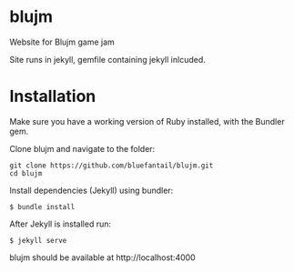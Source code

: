 # blujm
Website for Blujm game jam

Site runs in jekyll, gemfile containing jekyll inlcuded. 

# Installation

Make sure you have a working version of Ruby installed, with the Bundler gem.

Clone blujm and navigate to the folder:

```
git clone https://github.com/bluefantail/blujm.git
cd blujm
```

Install dependencies (Jekyll) using bundler:

```
$ bundle install
```

After Jekyll is installed run:

```
$ jekyll serve
```

blujm should be available at http://localhost:4000
